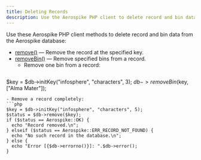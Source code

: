 ```yaml
---
title: Deleting Records
description: Use the Aerospike PHP client to delete record and bin data from the Aerospike database.
---
```


Use these Aerospike PHP client methods to delete record and bin data from the Aerospike database:

- [remove()](https://github.com/aerospike/aerospike-client-php/blob/master/doc/aerospike_remove.md) &mdash; Remove the record at the specified key.
- [removeBin()](https://github.com/aerospike/aerospike-client-php/blob/master/doc/aerospike_removebin.md) &mdash; Remove specified bins from a record.
  - Remove one bin from a record:
  ```php
$key = $db->initKey("infosphere", "characters", 3);
$db->removeBin($key, ["Alma Mater"]);
  ```
  - Remove a record completely:
  ```php
$key = $db->initKey("infosphere", "characters", 5);
$status = $db->remove($key);
if ($status == Aerospike::OK) {
    echo "Record removed.\n";
} elseif ($status == Aerospike::ERR_RECORD_NOT_FOUND) {
    echo "No such record in the database.\n";
} else {
    echo "Error [{$db->errorno()}]: ".$db->error();
}
  ```

